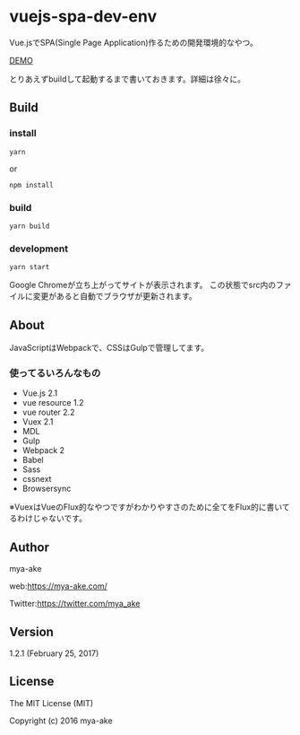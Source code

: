 # vuejs-spa-dev-env
Vue.jsでSPA(Single Page Application)作るための開発環境的なやつ。

[DEMO](https://mya-ake.com/samples/vuejs-spa)

とりあえずbuildして起動するまで書いておきます。詳細は徐々に。

## Build

### install

    yarn

or

    npm install


### build

    yarn build


### development

    yarn start

Google Chromeが立ち上がってサイトが表示されます。
この状態でsrc内のファイルに変更があると自動でブラウザが更新されます。


## About

JavaScriptはWebpackで、CSSはGulpで管理してます。

### 使ってるいろんなもの
* Vue.js 2.1
* vue resource 1.2
* vue router 2.2
* Vuex 2.1
* MDL
* Gulp
* Webpack 2
* Babel
* Sass
* cssnext
* Browsersync

※VuexはVueのFlux的なやつですがわかりやすさのために全てをFlux的に書いてるわけじゃないです。

## Author
mya-ake

web:https://mya-ake.com/

Twitter:https://twitter.com/mya_ake

## Version

1.2.1 (February 25, 2017)

## License
The MIT License (MIT)

Copyright (c) 2016 mya-ake
